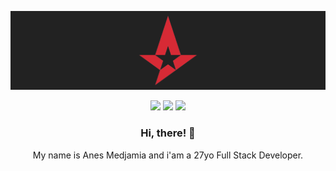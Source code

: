 [![Header](https://github.com/medjamiaanes/medjamiaanes/blob/main/header.png)]()

<p align="center">
<a href="https://www.facebook.com/anes.meister.9"><img src="https://cdn.iconscout.com/icon/free/png-512/facebook-logo-2019-1597680-1350125.png" width="25"/><a/>
<a href="https://www.instagram.com/anesmeister/"><img src="https://www.pngkey.com/png/full/283-2831746_insta-icon-instagram.png" width="25"/><a/>
<a href="https://www.linkedin.com/in/anes-medjamia-ba489b125/"><img src="https://cdn4.iconfinder.com/data/icons/social-messaging-ui-color-shapes-2-free/128/social-linkedin-circle-512.png" width="25"/><a/>
</p>

<h3 align="center">Hi, there! 👋</h3>

<p align="center">My name is Anes Medjamia and i'am a 27yo Full Stack Developer.</p>
